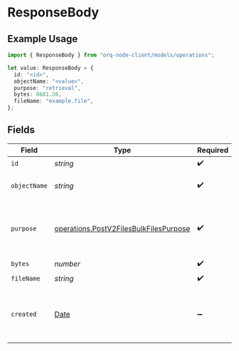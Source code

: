 # ResponseBody

## Example Usage

```typescript
import { ResponseBody } from "orq-node-client/models/operations";

let value: ResponseBody = {
  id: "<id>",
  objectName: "<value>",
  purpose: "retrieval",
  bytes: 8681.26,
  fileName: "example.file",
};
```

## Fields

| Field                                                                                            | Type                                                                                             | Required                                                                                         | Description                                                                                      |
| ------------------------------------------------------------------------------------------------ | ------------------------------------------------------------------------------------------------ | ------------------------------------------------------------------------------------------------ | ------------------------------------------------------------------------------------------------ |
| `id`                                                                                             | *string*                                                                                         | :heavy_check_mark:                                                                               | N/A                                                                                              |
| `objectName`                                                                                     | *string*                                                                                         | :heavy_check_mark:                                                                               | path to the file in the storage                                                                  |
| `purpose`                                                                                        | [operations.PostV2FilesBulkFilesPurpose](../../models/operations/postv2filesbulkfilespurpose.md) | :heavy_check_mark:                                                                               | The intended purpose of the uploaded file.                                                       |
| `bytes`                                                                                          | *number*                                                                                         | :heavy_check_mark:                                                                               | N/A                                                                                              |
| `fileName`                                                                                       | *string*                                                                                         | :heavy_check_mark:                                                                               | N/A                                                                                              |
| `created`                                                                                        | [Date](https://developer.mozilla.org/en-US/docs/Web/JavaScript/Reference/Global_Objects/Date)    | :heavy_minus_sign:                                                                               | The date and time the resource was created                                                       |